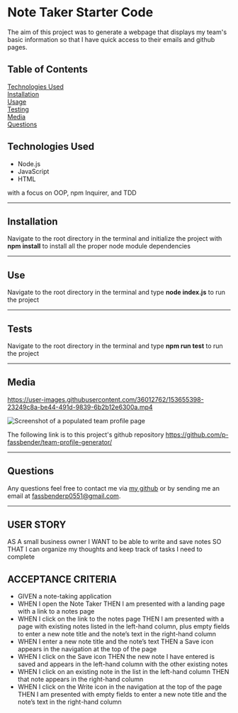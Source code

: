 # Note Taker Starter Code
The aim of this project was to generate a webpage that displays my team's basic information so that I have quick access to their emails and github pages.

## Table of Contents
[Technologies Used](#technologies-used) <br>
[Installation](#installation) <br>
[Usage](#use) <br>
[Testing](#tests) <br>
[Media](#media) <br>
[Questions](#questions) <br>

## Technologies Used
* Node.js
* JavaScript
* HTML

with a focus on OOP, npm Inquirer, and TDD

---

## Installation
Navigate to the root directory in the terminal and initialize the project with **npm install** to install all the proper node module dependencies

---

## Use
Navigate to the root directory in the terminal and type **node index.js** to run the project

---

## Tests
Navigate to the root directory in the terminal and type **npm run test** to run the project

---

## Media
https://user-images.githubusercontent.com/36012762/153655398-23249c8a-be44-491d-9839-6b2b12e6300a.mp4

![Screenshot of a populated team profile page](./assets/team-profile-generator.png)

The following link is to this project's github repository
https://github.com/p-fassbender/team-profile-generator/

---

## Questions
Any questions feel free to contact me via [my github](https://github.com/p-fassbender) or by sending me an email at fassbenderp0551@gmail.com.

---
## USER STORY
AS A small business owner
I WANT to be able to write and save notes
SO THAT I can organize my thoughts and keep track of tasks I need to complete

## ACCEPTANCE CRITERIA
* GIVEN a note-taking application
* WHEN I open the Note Taker
THEN I am presented with a landing page with a link to a notes page
* WHEN I click on the link to the notes page
THEN I am presented with a page with existing notes listed in the left-hand column, plus empty fields to enter a new note title and the note’s text in the right-hand column
* WHEN I enter a new note title and the note’s text
THEN a Save icon appears in the navigation at the top of the page
* WHEN I click on the Save icon
THEN the new note I have entered is saved and appears in the left-hand column with the other existing notes
* WHEN I click on an existing note in the list in the left-hand column
THEN that note appears in the right-hand column
* WHEN I click on the Write icon in the navigation at the top of the page
THEN I am presented with empty fields to enter a new note title and the note’s text in the right-hand column